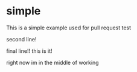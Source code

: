 # simple


This is a simple example used for pull request test

second line!

final line!! this is it!

right now im in the middle of working